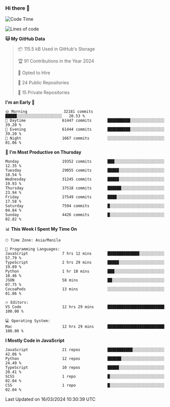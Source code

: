 ### Hi there 👋

<!--START_SECTION:waka-->
![Code Time](http://img.shields.io/badge/Code%20Time-621%20hrs%2059%20mins-blue)

![Lines of code](https://img.shields.io/badge/From%20Hello%20World%20I%27ve%20Written-62.5%20million%20lines%20of%20code-blue)

**🐱 My GitHub Data** 

> 📦 115.5 kB Used in GitHub's Storage 
 > 
> 🏆 91 Contributions in the Year 2024
 > 
> 💼 Opted to Hire
 > 
> 📜 24 Public Repositories 
 > 
> 🔑 15 Private Repositories 
 > 
**I'm an Early 🐤** 

```text
🌞 Morning                32181 commits       █████░░░░░░░░░░░░░░░░░░░░   20.53 % 
🌆 Daytime                61447 commits       ██████████░░░░░░░░░░░░░░░   39.20 % 
🌃 Evening                61444 commits       ██████████░░░░░░░░░░░░░░░   39.20 % 
🌙 Night                  1667 commits        ░░░░░░░░░░░░░░░░░░░░░░░░░   01.06 % 
```
📅 **I'm Most Productive on Thursday** 

```text
Monday                   19352 commits       ███░░░░░░░░░░░░░░░░░░░░░░   12.35 % 
Tuesday                  29055 commits       █████░░░░░░░░░░░░░░░░░░░░   18.54 % 
Wednesday                31245 commits       █████░░░░░░░░░░░░░░░░░░░░   19.93 % 
Thursday                 37518 commits       ██████░░░░░░░░░░░░░░░░░░░   23.94 % 
Friday                   27549 commits       ████░░░░░░░░░░░░░░░░░░░░░   17.58 % 
Saturday                 7594 commits        █░░░░░░░░░░░░░░░░░░░░░░░░   04.84 % 
Sunday                   4426 commits        █░░░░░░░░░░░░░░░░░░░░░░░░   02.82 % 
```


📊 **This Week I Spent My Time On** 

```text
🕑︎ Time Zone: Asia/Manila

💬 Programming Languages: 
JavaScript               7 hrs 12 mins       ██████████████░░░░░░░░░░░   57.79 % 
TypeScript               2 hrs 29 mins       █████░░░░░░░░░░░░░░░░░░░░   19.89 % 
Python                   1 hr 18 mins        ███░░░░░░░░░░░░░░░░░░░░░░   10.46 % 
JSON                     58 mins             ██░░░░░░░░░░░░░░░░░░░░░░░   07.75 % 
CocoaPods                13 mins             ░░░░░░░░░░░░░░░░░░░░░░░░░   01.86 % 

🔥 Editors: 
VS Code                  12 hrs 29 mins      █████████████████████████   100.00 % 

💻 Operating System: 
Mac                      12 hrs 29 mins      █████████████████████████   100.00 % 
```

**I Mostly Code in JavaScript** 

```text
JavaScript               21 repos            ███████████░░░░░░░░░░░░░░   42.86 % 
Python                   12 repos            ██████░░░░░░░░░░░░░░░░░░░   24.49 % 
TypeScript               10 repos            █████░░░░░░░░░░░░░░░░░░░░   20.41 % 
SCSS                     1 repo              █░░░░░░░░░░░░░░░░░░░░░░░░   02.04 % 
CSS                      1 repo              █░░░░░░░░░░░░░░░░░░░░░░░░   02.04 % 
```




 Last Updated on 16/03/2024 10:30:39 UTC
<!--END_SECTION:waka-->
